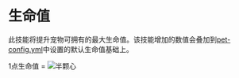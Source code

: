 # 生命值

此技能将提升宠物可拥有的最大生命值。该技能增加的数值会叠加到[pet-config.yml](../setup/configurations/pet-config.yml.md)中设置的默认生命值基础上。

1点生命值 = ![半颗心](../.gitbook/assets/half_heart.png)
